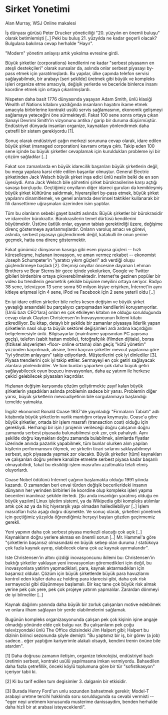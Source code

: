 # Sirket Yonetimi

Alan Murray, WSJ Online makalesi

İş dünyası gürüsü Peter Drucker yöneticiliği "20. yüzyılın en önemli buluşu" olarak betimlemişti [..] Peki bu buluş 21. yüzyılda ne kadar geçerli olacak? Bulgulara bakılırsa cevap herhalde "Hayır".

"Modern" yönetim anlayışı artık yokolma evresine girdi.

Büyük şirketler (corporations) kendilerini ne kadar "serbest piyasanın en ateşli destekçileri" olarak sunsalar da, aslında onlar serbest piyasayı by-pass etmek için yaratılmışlardı. Bu yapılar, ülke çapında telefon servisi sağlayabilmek, bir arabayı [seri şekilde] üretmek gibi büyük ve kompleks işleri organize etme amacıyla, değişik yerlerde ve beceride binlerce insanı koordine etmek için ortaya çıkarılmışlardı.

Nispeten daha basit 1776 dünyasında yaşayan Adam Smith, ünlü klasiği Wealth of Nations kitabını yazdığında insanların hayatını ikame etmek amacıyla birbirlerine kontrakt usülü servis sağlamasının, ekonomik gelişmeyi sağlamaya yeteceğini öne sürmekteydi. Fakat 100 sene sonra ortaya çıkan Sanayi Devrimi Smith'in vizyonunu antika / garip bir duruma düşürmüştür. Endüstriyel dünyada insanları organize, kaynakları yönlendirmek daha çetrefil bir sistem gerekiyordu [1].

Sonuç olarak endüstriyel çağın merkezi sorununa cevap olarak, idare edilen büyük şirket (managed corporation) kavramı ortaya çıktı. Takip eden 100 sene içinde bu büyük şirketler cevaplamak için kuruldukları probleme iyi bir çözüm sağladılar [..]

Fakat son zamanlarda en büyük idarecilik başarıları büyük şirketlerin değil, bu mega yapılara karsi elde edilen başarılar olmuştur. General Electric şirketinden Jack Welsch büyük şirket inşa edici ünlü neslin belki de en son üyesiydi. Ama Jack Welsch bile şöhretini şirket bürokrasilerine karşı açtığı savaşa borçluydu. Geçtiğimiz onyılların diğer idareci guruları da kemikleşmiş büyük şirket kültürüne saldırmak, hiyerarşileri by-pass etmek, büyük şirket yapılarını dinamitlemek, ve genel anlamda devrimsel taktikler kullanarak bir fili dansettirme uğraşmaları üzerinden isim yaptılar.

Tüm bu olanların sebebi gayet basitti aslında: Büyük şirketler bir bürokrasidir ve idareciler bürokrattır. Bürokrasilerin temel dürtüsü kendilerini büyütmektir. Üstüne üstlük onlar, eşyanın tabiatı gerektirdiği üzere, değişime direnç göstermeye ayarlanmışlardır. Onların varoluş amacı ve görevi, aslında, serbest piyasayı güçlendirmek değil, katakulli ile onun yerine geçmek, hatta ona direnç göstermektir.

Fakat günümüz dünyasının kasırga gibi esen piyasa güçleri -- hızlı küreselleşme, hızlanan inovasyon, ve aman vermez rekabet -- ekonomist Joseph Schumpeter'in "yaratıcı yıkım güçleri" adı verdiği oluşu güçlendirmeye başladı [2]. Geçmişi onyıllar öncesine dayanan Lehman Brothers ve Bear Sterns bir gece içinde yokolurken, Google ve Twitter gibileri birdenbire ortaya çıkıverebilmektedir. İnternet'te gezinen popüler bir video bu trendlerin geometrik şekilde büyüme meyilini ortaya seriyor. Radyo 38 sene, televizyon 13 sene sonra 50 milyon kişiye erişirken, İnternet'in aynı kitleye erişmesi için 4 sene, iPod ve Facebook için 2 sene yeterli oldu [..]

En iyi idare edilen şirketler bile nefes kesen değişim ve büyük şirket yavaşlığı arasındaki bu parçalıyıcı çarpışmadan kendilerini koruyamıyorlar. [Ünlü bazı CEO'lara] onları en çok etkileyen kitabın ne olduğu sorulduğunda cevap olarak Clayton Christensen'in İnovasyoncunun İkilemi kitabı zikrediliyor. Bu kitap, detaylı bir şekilde bir zamanlar piyasaya liderlik yapan şirketlerin nasıl olup ta büyük sektörel değişimleri ardı ardına kaçırdığını belgelemesiyle ünlü. Bilgisayarlar (mainframe yapısından PC yapısına geçiş), telefon (sabit hattan mobile), fotoğrafçılık (filmden dijitale), borsa (fiziksel alışverişten -floor- online ortama) olan geçiş "kötü yönetim" yüzünden kaçırılmadı, aksine, treni kaçıran şirketler mevcut yapılarına göre "iyi yönetim anlayışını" takip ediyorlardı. Müşterilerini çok iyi dinlediler [3]. Piyasa trendlerini çok iyi takip ettiler. Sermayeyi en çok getiri sağlayacak alanlara yönlendirdiler. Ve tüm bunları yaparken çok daha büyük getiri sağlayabilecek oyun bozucu inovasyonları, daha az yatırım ile herkese çekici gelebilecek piyasaları kaçırdılar.

Hızlanan değişim karşısında çözüm geliştirmekte zayıf kalan büyük şirketlerin yaşadıkları aslında problemin sadece bir yarısı. Problemin diğer yarısı, büyük şirketlerin mevcudiyetinin bile sorgulanmaya başlandığı temelde yatmakta.

İngiliz ekonomist Ronald Coase 1937'de yayınladığı "Firmaların Tabiatı" adlı kitabında büyük şirketlerin varlık mantığını ortaya koymuştu. Coase'a göre büyük şirketler, ortada bir işlem masrafı (transaction cost) olduğu için gerekliydi. Herhangi bir işin / projenin verileceği doğru çalışanın doğru zamanda serbest piyasada bulunabilmesi çok zor, çok pahalıydı. Aynı şekilde doğru kaynakları doğru zamanda bulabilmek, alımlarda fiyatlar üzerinde anında pazarlık yapabilmek, tüm bunlar olurken alım yapılan kişilerin performanısını ölçmek, ve şirketin ticari sırlarını saklayabilmeyi serbest, açık piyasada yapmak zor olacaktı. Büyük şirketler [tüm] kaynakları ve çalışanları doğru yerlere kanalize etmekte serbest piyasa kadar başarılı olmayabilirdi, fakat bu eksikliği işlem masrafını azaltmakla telafi etmiş oluyorlardı.

Coase Nobel ödülünü Internet çağının başlamakta olduğu 1991 yılında kazandı. O zamandan beri envai türden değişik becerilerideki insanın dünyanın her yerinden birbirleri ile koordine olup kompleks işleri yapma becerileri inanılmaz şekilde ilerledi. [Şu anda insanlığın yaratmış olduğu en büyük yazılım] Linux işletim sistemi, ya da Wikipedia gibi kompleks atılımlar artık çok az ya da hiç hiyerarşik yapı olmadan halledilebiliyor [..] İşlem masrafları hızla aşağı doğru düşmekte. Ve sonuç olarak, şirketleri yönetmek için geçtiğimiz yüzyılda öğrendiğimiz herşeyi baştan gözden geçirmemiz gerekli.

Yeni yapının daha çok serbest piyasa merkezli olacağı çok açık [..] Kaynakların doğru yerlere akması en önemli sorun [..] Mr. Hammel'a göre "şirketlerin başarısız olmasındaki en büyük sebep olan duruma / statükoya çok fazla kaynak ayırıp, olabilecek olana çok az kaynak ayırmalarıdır".

Iste Christensen'in altını çizdiği inovasyoncunu ikilemi bu: Christensen'in baktığı şirketler yaklaşan yeni inovasyonları göremedikleri için değil, bu inovasyonlara yatirim yapmadiklari, para, kaynak aktarmadıkları için başarısız oldular. Çözüm için büyük şirketlerde büyük para havuzlarını kontrol eden kişiler daha az holding para idarecisi gibi, daha çok risk sermayecisi gibi düşünmeye başlamalı. Bir kaç tane çok büyük risk almak yerine pek çok yere, pek çok projeye yatırım yapmalılar. Zarardan dönmeyi de iyi bilmeliler [..]

Kaynak dağılımı yanında daha büyük bir zorluk çalışanları motive edebilmek ve onlara ilham sağlayan bir yerde olabilmelerini sağlamak.

Bugünün kompleks organizasyonunda çalışan pek çok kişinin işine angaje olmadığı yönünde elde çok bulgu var. Bu çalışanların pek çoğu televizyondaki ünlü The Office dizisindeki Jim Halpert gibi; Halpert bu dizinin birinci sezonunda şöyle demişti: "Bu yaptımız bir iş, bir görev (a job) sadece.. eğer yaptığım kariyerimle alakalı olsaydı, kendimi trenin önüne bile atardım".


[1] Daha doğrusu zamanın iletişim, organize teknolojisi, endüstriyel bazlı üretimin serbest, kontrakt usülü yapılmasına imkan vermiyordu. Bahsedilen daha fazla çetrefillik, önceki köylü toplumuna göre bir tür "sofistikasyon" içeriyor tabii ki.

[2] Ki bu tarif edilen tum degisimler 3. dalganin bir etkisidir.

[3] Burada Henry Ford'un unlu sozunden bahsetmek gerekir; Model-T arabayi uretme tercihi hakkinda soru soruldugunda su cevabi vermisti -- "eger neyi uretmem konusunda musterime danissaydim, benden herhalde daha hizli bir at arabasi isteyeceklerdi".
